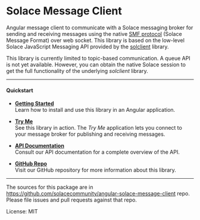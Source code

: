 # Solace Message Client

Angular message client to communicate with a Solace messaging broker for sending and receiving messages using the
native [SMF protocol](https://docs.solace.com/PubSub-ConceptMaps/Component-Maps.htm#SMF) (Solace Message Format) over web socket. This library is based on the low-level Solace JavaScript
Messaging API provided by the [solclient](https://docs.solace.com/API-Developer-Online-Ref-Documentation/js/index.html) library.

This library is currently limited to topic-based communication. A queue API is not yet available. However, you can obtain the native Solace session to get the full functionality of the
underlying *solclient* library.


***

#### Quickstart

- [**Getting Started**](https://github.com/solacecommunity/angular-solace-message-client/blob/master/docs/site/getting-started.md) \
  Learn how to install and use this library in an Angular application.

- [**Try Me**](https://solacecommunity.github.io/angular-solace-message-client/api) \
  See this library in action. The *Try Me* application lets you connect to your message broker for publishing and receiving messages.

- [**API Documentation**](https://solacecommunity.github.io/angular-solace-message-client/api) \
  Consult our API documentation for a complete overview of the API.
  
* [**GitHub Repo**]( https://github.com/solacecommunity/angular-solace-message-client) \
  Visit our GitHub repository for more information about this library.

***

The sources for this package are in https://github.com/solacecommunity/angular-solace-message-client repo. Please file issues and pull requests against that repo.

License: MIT
